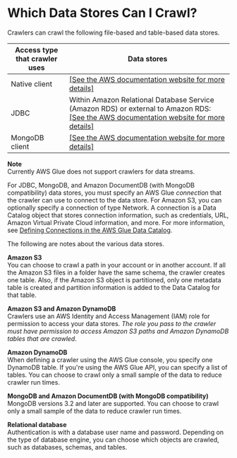 # Which Data Stores Can I Crawl?<a name="crawler-data-stores"></a>

Crawlers can crawl the following file\-based and table\-based data stores\.


| Access type that crawler uses | Data stores | 
| --- | --- | 
| Native client |  [\[See the AWS documentation website for more details\]](http://docs.aws.amazon.com/glue/latest/dg/crawler-data-stores.html)  | 
| JDBC |  Within Amazon Relational Database Service \(Amazon RDS\) or external to Amazon RDS: [\[See the AWS documentation website for more details\]](http://docs.aws.amazon.com/glue/latest/dg/crawler-data-stores.html)  | 
| MongoDB client |  [\[See the AWS documentation website for more details\]](http://docs.aws.amazon.com/glue/latest/dg/crawler-data-stores.html)  | 

**Note**  
Currently AWS Glue does not support crawlers for data streams\.

For JDBC, MongoDB, and Amazon DocumentDB \(with MongoDB compatibility\) data stores, you must specify an AWS Glue *connection* that the crawler can use to connect to the data store\. For Amazon S3, you can optionally specify a connection of type Network\. A connection is a Data Catalog object that stores connection information, such as credentials, URL, Amazon Virtual Private Cloud information, and more\. For more information, see [Defining Connections in the AWS Glue Data Catalog](populate-add-connection.md)\.

The following are notes about the various data stores\.

**Amazon S3**  
You can choose to crawl a path in your account or in another account\. If all the Amazon S3 files in a folder have the same schema, the crawler creates one table\. Also, if the Amazon S3 object is partitioned, only one metadata table is created and partition information is added to the Data Catalog for that table\.

**Amazon S3 and Amazon DynamoDB**  
Crawlers use an AWS Identity and Access Management \(IAM\) role for permission to access your data stores\. *The role you pass to the crawler must have permission to access Amazon S3 paths and Amazon DynamoDB tables that are crawled*\.

**Amazon DynamoDB**  
When defining a crawler using the AWS Glue console, you specify one DynamoDB table\. If you're using the AWS Glue API, you can specify a list of tables\. You can choose to crawl only a small sample of the data to reduce crawler run times\.

**MongoDB and Amazon DocumentDB \(with MongoDB compatibility\)**  
MongoDB versions 3\.2 and later are supported\. You can choose to crawl only a small sample of the data to reduce crawler run times\.

**Relational database**  
Authentication is with a database user name and password\. Depending on the type of database engine, you can choose which objects are crawled, such as databases, schemas, and tables\.